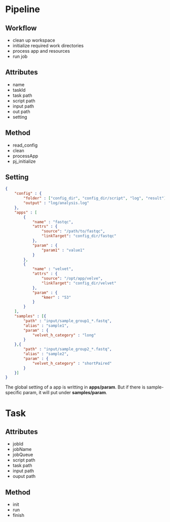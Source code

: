 # Pipeline
## Workflow
- clean up workspace
- initialize required work directories
- process app and resources
- run job

## Attributes
- name
- taskId
- task path
- script path
- input path
- out path
- setting

## Method
- read_config
- clean
- processApp
- pj_initialize

## Setting
```json
{
	"config" : {
		"folder" : ["config_dir", "config_dir/script", "log", "result"],
		"output" : "log/analysis.log"
	},
	"apps" : [
		{
			"name" : "fastqc",
			"attrs" : {
				"source": "/path/to/fastqc",
				"linkTarget": "config_dir/fastqc"
			},
			"param" : {
			    "param1" : "value1"
			}
		},
		{ 
			"name" : "velvet",
			"attrs" : {
				"source": "/opt/app/velve",
				"linkTarget": "config_dir/velvet"
			},
			"param" : {
			    "kmer" : "53"
			}
		}
	],
	"samples" : [{
	    "path" : "input/sample_group1_*.fastq",
	    "alias" : "sample1",
	    "param" : {
	        "velvet_h_category" : "long"
	    }
	},{
	    "path" : "input/sample_group2_*.fastq",
	    "alias" : "sample2",
	    "param" : {
	        "velvet_h_category" : "shortPaired"
	    }	
	}]
}
```
The global setting of a app is writting in **apps/param**. But if there is sample-specific param, it will put under **samples/param**. 

# Task
## Attributes
- jobId
- jobName
- jobQueue
- script path
- task path
- input path
- ouput path

## Method
- init
- run
- finish
